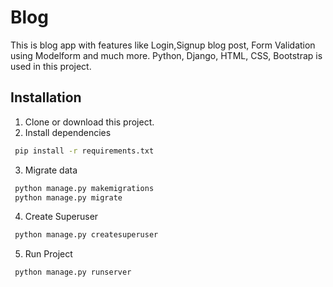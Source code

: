 
# Blog

This is blog app with features like Login,Signup blog post, Form Validation using Modelform and much more. Python, Django, HTML, CSS, Bootstrap is used in this project.

 


## Installation

1. Clone or download this project.
2. Install dependencies

```bash
 pip install -r requirements.txt
```
3. Migrate data 
```bash
 python manage.py makemigrations
 python manage.py migrate
```
4. Create Superuser
```bash
 python manage.py createsuperuser
```
5. Run Project
```bash
 python manage.py runserver
```


    
